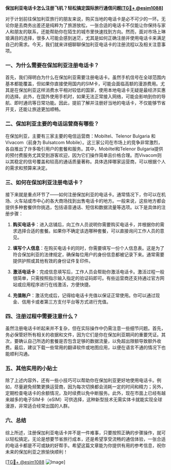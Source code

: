 **保加利亚电话卡怎么注册飞机？轻松搞定国际旅行通信问题[[TG💪+ @esim1088](https://t.me/s/esim1088)]**

对于计划前往保加利亚旅行的朋友来说，购买当地的电话卡是必不可少的一环。无论你是去商务出差还是纯粹为了旅游放松，一张合适的电话卡不仅能让你保持与家人和朋友的联系，还能帮助你在陌生的城市里快速找到方向。然而，面对市场上琳琅满目的选择，很多人可能会感到迷茫，尤其是如何正确注册并使用电话卡来满足自己的需求。今天，我们就来详细聊聊保加利亚电话卡的注册流程以及相关注意事项。

### 一、为什么需要在保加利亚注册电话卡？

首先，我们得明白为什么在保加利亚需要注册电话卡。虽然手机信号在全球范围内基本都能覆盖，但如果你直接使用国内的SIM卡，可能会面临高额的漫游费用。尤其是在保加利亚这样消费水平相对较低的国家，使用本地电话卡无疑是最经济实惠的选择。此外，在国外使用手机时，如果无法正常接入网络，可能会影响到你的导航、即时通讯等日常功能。因此，提前了解并注册好当地的电话卡，不仅能够节省开支，还能让旅途更加顺畅。

### 二、保加利亚主要的电话运营商有哪些？

在保加利亚，主要有三家主要的电信运营商：Mobiltel、Telenor Bulgaria 和 Vivacom（前身为 Bulsatcom Mobile）。这三家公司在市场上的竞争非常激烈，各自推出了许多吸引用户的套餐和服务。其中，Mobiltel和Telenor Bulgaria提供的预付费服务尤其受到游客欢迎，因为它们操作简单且价格合理。而Vivacom则以其稳定的信号覆盖和较高的通话质量著称。具体选择哪家运营商，可以根据个人的需求和预算来决定。

### 三、如何在保加利亚注册电话卡？

接下来就是重点环节了——如何注册保加利亚的电话卡。通常情况下，你可以在机场、火车站或市中心的各大商场找到出售电话卡的地方。一般来说，这些地方都会提供多种套餐供你挑选，包括语音通话、短信和数据流量等选项。以下是具体的注册步骤：

1. **购买电话卡**：进入店铺后，向工作人员说明你需要购买电话卡，并根据你的需求选择合适的套餐。如果你不确定该选哪种套餐，可以直接询问工作人员的意见。
   
2. **填写个人信息**：在购买电话卡的同时，你需要填写一份个人信息表。这是为了符合保加利亚的法律规定，确保每位用户的身份信息都被记录下来。通常需要提供护照或其他有效的身份证件复印件。

3. **激活电话卡**：完成信息填写后，工作人员会帮助你激活电话卡。激活过程一般很简单，只需按照指示输入指定的验证码即可。有些运营商还支持通过官方网站或应用程序进行在线激活，方便快捷。

4. **充值账户**：激活完成后，记得给电话卡充值以保证正常使用。你可以通过现金、信用卡或者第三方支付平台等方式进行充值。

### 四、注册过程中需要注意什么？

虽然注册电话卡听起来并不复杂，但在实际操作中仍需注意一些细节问题。首先，务必保管好所有相关的收据和文件，因为它们是你在保加利亚期间的重要凭证。其次，要确认自己所选的套餐是否包含足够的数据流量，以免超出限额导致额外收费。最后，建议下载一些常用的翻译软件或地图应用，以便在语言不通的情况下也能顺利沟通。

### 五、其他实用的小贴士

除了上述内容外，还有一些小技巧可以帮助你在保加利亚更好地使用电话卡。例如，尽量避免频繁更换运营商，因为每次切换都会消耗一定的时间和精力；另外，定期检查电话卡的余额情况，及时续费以免中断服务。此外，现在市面上已经有越来越多的电子SIM卡（eSIM）可供选择，这种新型技术无需实体卡就能实现全球漫游，非常适合经常出国的人群。

### 六、总结

综上所述，注册保加利亚电话卡并不是一件难事，只要按照正确的步骤操作，就可以轻松搞定。无论是想要节省旅行成本，还是希望享受流畅的通信体验，一张合适的电话卡都是不可或缺的好帮手。希望这篇文章能为你提供有用的参考信息，祝你未来的保加利亚之旅愉快顺利！

[[TG💪+ @esim1088](https://t.me/s/esim1088) ![Image](https://i.postimg.cc/4NQfJmqS/Snipaste-2025-05-13-00-14-12.png)]